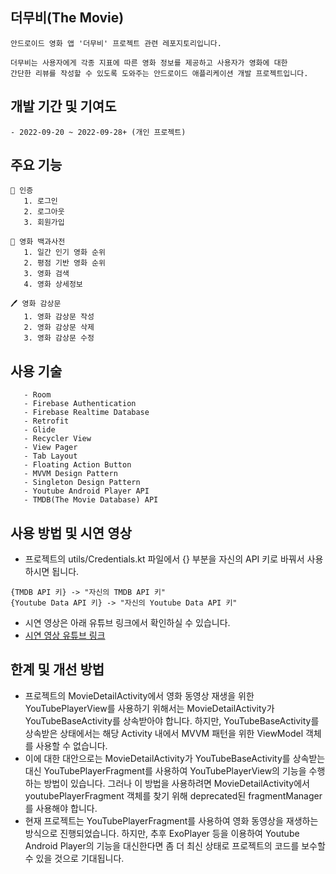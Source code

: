 ## 더무비(The Movie) 
```
안드로이드 영화 앱 '더무비' 프로젝트 관련 레포지토리입니다.

더무비는 사용자에게 각종 지표에 따른 영화 정보를 제공하고 사용자가 영화에 대한 
간단한 리뷰를 작성할 수 있도록 도와주는 안드로이드 애플리케이션 개발 프로젝트입니다.
```

## 개발 기간 및 기여도
```
- 2022-09-20 ~ 2022-09-28+ (개인 프로젝트)
```

## 주요 기능
```
🔐 인증
   1. 로그인
   2. 로그아웃
   3. 회원가입

📃 영화 백과사전
   1. 일간 인기 영화 순위
   2. 평점 기반 영화 순위
   3. 영화 검색 
   4. 영화 상세정보
 
🖊 영화 감상문
   1. 영화 감상문 작성
   2. 영화 감상문 삭제
   3. 영화 감상문 수정
```

## 사용 기술
```
   - Room
   - Firebase Authentication
   - Firebase Realtime Database
   - Retrofit
   - Glide
   - Recycler View
   - View Pager
   - Tab Layout
   - Floating Action Button
   - MVVM Design Pattern
   - Singleton Design Pattern
   - Youtube Android Player API
   - TMDB(The Movie Database) API
```

## 사용 방법 및 시연 영상

- 프로젝트의 utils/Credentials.kt 파일에서 {} 부분을 자신의 API 키로 바꿔서 사용하시면 됩니다.
```
{TMDB API 키} -> "자신의 TMDB API 키"
{Youtube Data API 키} -> "자신의 Youtube Data API 키"
```
- 시연 영상은 아래 유튜브 링크에서 확인하실 수 있습니다. 
- [시연 영상 유튜브 링크](https://youtu.be/OQYaZoqhnok)

## 한계 및 개선 방법
- 프로젝트의 MovieDetailActivity에서 영화 동영상 재생을 위한 YouTubePlayerView를 사용하기 위해서는 MovieDetailActivity가 YouTubeBaseActivity를 상속받아야 합니다. 하지만, YouTubeBaseActivity를 상속받은 상태에서는 해당 Activity 내에서 MVVM 패턴을 위한 ViewModel 객체를 사용할 수 없습니다.
- 이에 대한 대안으로는 MovieDetailActivity가 YouTubeBaseActivity를 상속받는 대신 YouTubePlayerFragment를 사용하여 YouTubePlayerView의 기능을 수행하는 방법이 있습니다. 그러나 이 방법을 사용하려면 MovieDetailActivity에서 youtubePlayerFragment 객체를 찾기 위해 deprecated된 fragmentManager를 사용해야 합니다.
- 현재 프로젝트는 YouTubePlayerFragment를 사용하여 영화 동영상을 재생하는 방식으로 진행되었습니다. 하지만, 추후 ExoPlayer 등을 이용하여 Youtube Android Player의 기능을 대신한다면 좀 더 최신 상태로 프로젝트의 코드를 보수할 수 있을 것으로 기대됩니다. 
